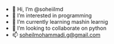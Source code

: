- 👋 Hi, I’m @soheiilmd
- 👀 I’m interested in programming
- 🌱 I’m currently learning mashin learnig 
- 💞️ I’m looking to collaborate on python
- 📫 soheilmohammadi.g@gmail.com

<!---
soheiilmd/soheiilmd is a ✨ special ✨ repository because its `README.md` (this file) appears on your GitHub profile.
You can click the Preview link to take a look at your changes.
--->

